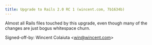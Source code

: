 ```yaml
---
title: Upgrade to Rails 2.0 RC 1 (wincent.com, 7b1634b)
---
```


Almost all Rails files touched by this upgrade, even though many of the changes are just bogus whitespace churn.

Signed-off-by: Wincent Colaiuta &lt;win@wincent.com&gt;

